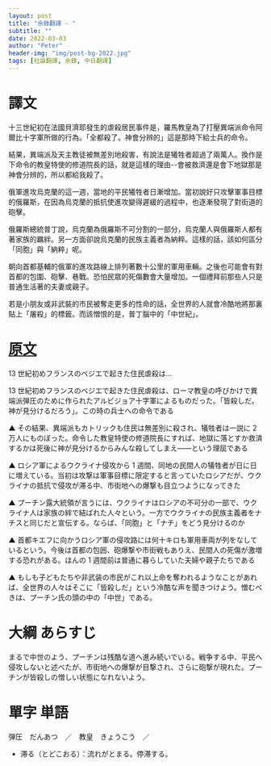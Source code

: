 ```yaml
---
layout: post
title: "余錄翻譯 - "
subtitle: ""
date: 2022-03-03
author: "Peter"
header-img: "img/post-bg-2022.jpg"
tags: [社論翻譯, 余錄, 中日翻譯]
---
```


# 譯文

十三世紀初在法國貝濟耶發生的虐殺居民事件是，羅馬教皇為了打壓異端派命令阿爾比十字軍所做的行為。「全都殺了。神會分辨的」這是那時下給士兵的命令。

結果，異端派及天主教徒被無差別地殺害，有說法是犧牲者超過了兩萬人。換作是下命令的教皇特使的修道院長的話，就是這樣的理由--會被救濟還是會下地獄那是神會分辨的，所以都給我殺了。

俄軍進攻烏克蘭的這一週，當地的平民犧牲者日漸增加。當初說好只攻擊軍事目標的俄羅斯，在因為烏克蘭的抵抗使進攻變得遲緩的過程中，也逐漸發現了對街道的砲擊。

俄羅斯總統普丁說，烏克蘭為俄羅斯不可分割的一部分，烏克蘭人與俄羅斯人都有著家族的羈絆。另一方面卻說烏克蘭的民族主義者為納粹。這樣的話，該如何區分「同胞」與「納粹」呢。

朝向首都基輔的俄軍的進攻路線上排列著數十公里的軍用車輛。之後也可能會有對首都的包圍、砲擊、巷戰。恐怕民眾的死傷數會大量增加。一個禮拜前那些人只是普通生活著的夫妻或親子。

若是小朋友或非武裝的市民被奪走更多的性命的話，全世界的人就會冷酷地將那裏貼上「屠殺」的標籤。而該憎恨的是，普丁腦中的「中世紀」。

# [原文](1)

13 世紀初めフランスのベジエで起きた住民虐殺は…

13 世紀初めフランスのベジエで起きた住民虐殺は、ローマ教皇の呼びかけで異端派弾圧のために作られたアルビジョア十字軍によるものだった。「皆殺しだ。神が見分けるだろう」。この時の兵士への命令である

▲ その結果、異端派もカトリックも住民は無差別に殺され、犠牲者は一説に 2 万人にものぼった。命令した教皇特使の修道院長にすれば、地獄に落とすか救済するかは死後に神が見分けるからみんな殺してしまえ――という理屈である

▲ ロシア軍によるウクライナ侵攻から 1 週間、同地の民間人の犠牲者が日に日に増えている。当初は攻撃は軍事目標に限定すると言っていたロシアだが、ウクライナの抵抗で侵攻が滞る中、市街地への爆撃も目立つようになってきた

▲ プーチン露大統領が言うには、ウクライナはロシアの不可分の一部で、ウクライナ人は家族の絆で結ばれた人々という。一方でウクライナの民族主義者をナチスと同じだと宣伝する。ならば、「同胞」と「ナチ」をどう見分けるのか

▲ 首都キエフに向かうロシア軍の侵攻路には何十キロも軍用車両が列をなしているという。今後は首都の包囲、砲爆撃や市街戦もありえ、民間人の死傷が激増する恐れがある。ほんの 1 週間前は普通に暮らしていた夫婦や親子たちである

▲ もしも子どもたちや非武装の市民がこれ以上命を奪われるようなことがあれば、全世界の人々はそこに「皆殺しだ」という冷酷な声を聞きつけよう。憎むべきは、プーチン氏の頭の中の「中世」である。

# 大綱 あらすじ

まるで中世のよう、プーチンは残酷な道へ進み続いでいる。戦争する中、平民へ侵攻しないと述べたが、市街地への爆撃が目撃され、さらに砲撃が現れた。プーチンが皆殺しの憎しい状態になれないよう。

# 單字 単語

弾圧　だんあつ　／　教皇　きょうこう　／

- 滞る（とどこおる）：流れがとまる。停滞する。

[1]: https://mainichi.jp/articles/20220303/ddm/001/070/112000c
